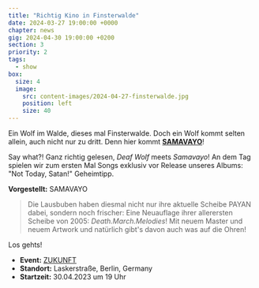 ```yaml
---
title: "Richtig Kino in Finsterwalde"
date: 2024-03-27 19:00:00 +0000
chapter: news
gig: 2024-04-30 19:00:00 +0200
section: 3
priority: 2
tags:
  - show
box:
  size: 4
  image:
    src: content-images/2024-04-27-finsterwalde.jpg
    position: left
    size: 40
---
```


Ein Wolf im Walde, dieses mal Finsterwalde.
Doch ein Wolf kommt selten allein, auch nicht nur zu dritt.
Denn hier kommt **[SAMAVAYO](https://samavayo.bandcamp.com/)**!

Say what?!
Ganz richtig gelesen, _Deaf Wolf_ meets _Samavayo_!
An dem Tag spielen wir zum ersten Mal Songs exklusiv vor Release unseres Albums: "Not Today, Satan!"
Geheimtipp.


**Vorgestellt:** SAMAVAYO

> Die Lausbuben haben diesmal nicht nur ihre aktuelle Scheibe PAYAN dabei, sondern noch frischer:
> Eine Neuauflage ihrer allerersten Scheibe von 2005: _Death.March.Melodies_!
> Mit neuem Master und neuem Artwork und natürlich gibt's davon auch was auf die Ohren!


Los gehts!
* **Event:** [ZUKUNFT](https://www.facebook.com/events/1751127172937594/)
* **Standort:** Laskerstraße, Berlin, Germany
* **Startzeit:** 30.04.2023 um 19 Uhr
